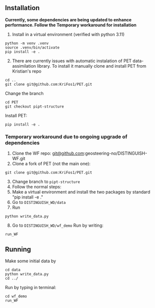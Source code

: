 ## Installation

**Currently, some dependencies are being updated to enhance performance. Follow the Temporary workaround for installation**
1. Install in a virtual environment (verified with python 3.11)
```
python -m venv .venv
source .venv/bin/activate
pip install -e .
```
 
2. There are currently issues with automatic instalation of PET data-assimilation library. To install it manually clone and install PET from Kristian's repo
```
cd ..
git clone git@github.com:KriFos1/PET.git
```

Change the branch
```
cd PET
git checkout pipt-structure
```

Install PET:
```
pip install -e .
```

### Temporary workaround due to ongoing upgrade of dependencies

1. Clone the WF repo: git@github.com:geosteering-no/DISTINGUISH-WF.git
2. Clone a fork of PET (not the main one): 
```
git clone git@github.com:KriFos1/PET.git
```
3. Change branch to `pipt-structure`
4. Follow the normal steps:
5. Make a virtual environment and install the two packages by standard "pip install -e ."
6. Go to `DISTINGUISH_WD/data`
7. Run
```
python write_data.py
```
8. Go to `DISTINGUISH_WD/wf_demo`
Run by writing:
```
run_WF
```

## Running
Make some initial data by

```
cd data
python write_data.py
cd ../
```

Run by typing in terminal:

```
cd wf_demo
run_WF
```
